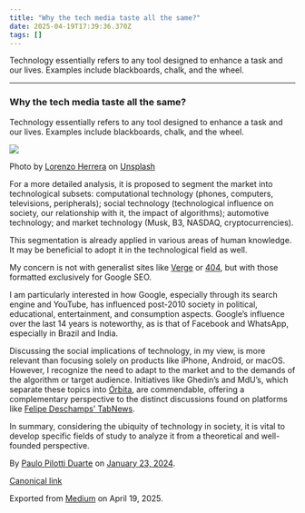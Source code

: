 ```yaml
---
title: "Why the tech media taste all the same?"
date: 2025-04-19T17:39:36.370Z
tags: []
---
```


Technology essentially refers to any tool designed to enhance a task and our lives. Examples include blackboards, chalk, and the wheel.

* * *

### Why the tech media taste all the same?

Technology essentially refers to any tool designed to enhance a task and our lives. Examples include blackboards, chalk, and the wheel.

![](https://cdn-images-1.medium.com/max/800/0*MvLszcrwPiQ9g3dD)

Photo by [Lorenzo Herrera](https://unsplash.com/@lorenzoherrera?utm_source=medium&utm_medium=referral) on [Unsplash](https://unsplash.com?utm_source=medium&utm_medium=referral)

For a more detailed analysis, it is proposed to segment the market into technological subsets: computational technology (phones, computers, televisions, peripherals); social technology (technological influence on society, our relationship with it, the impact of algorithms); automotive technology; and market technology (Musk, B3, NASDAQ, cryptocurrencies).

This segmentation is already applied in various areas of human knowledge. It may be beneficial to adopt it in the technological field as well.

My concern is not with generalist sites like [Verge](https://www.theverge.com/) or [404](https://www.404media.co/), but with those formatted exclusively for Google SEO.

I am particularly interested in how Google, especially through its search engine and YouTube, has influenced post-2010 society in political, educational, entertainment, and consumption aspects. Google’s influence over the last 14 years is noteworthy, as is that of Facebook and WhatsApp, especially in Brazil and India.

Discussing the social implications of technology, in my view, is more relevant than focusing solely on products like iPhone, Android, or macOS. However, I recognize the need to adapt to the market and to the demands of the algorithm or target audience. Initiatives like Ghedin’s and MdU’s, which separate these topics into [Órbita](https://manualdousuario.net/orbita/), are commendable, offering a complementary perspective to the distinct discussions found on platforms like [Felipe Deschamps’ TabNews](https://www.tabnews.com.br/).

In summary, considering the ubiquity of technology in society, it is vital to develop specific fields of study to analyze it from a theoretical and well-founded perspective.

By [Paulo Pilotti Duarte](https://medium.com/@paulopilotti) on [January 23, 2024](https://medium.com/p/cf40563de25a).

[Canonical link](https://medium.com/@paulopilotti/why-the-tech-media-taste-all-the-same-cf40563de25a)

Exported from [Medium](https://medium.com) on April 19, 2025.